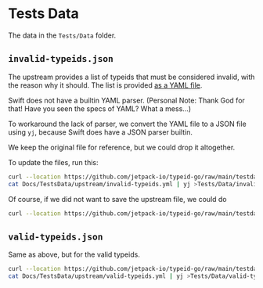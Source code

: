 # Tests Data

The data in the `Tests/Data` folder.

## `invalid-typeids.json`
The upstream provides a list of typeids that must be considered invalid, with the reason why it should.
The list is provided [as a YAML file](<https://github.com/jetpack-io/typeid-go/blob/main/testdata/invalid.yml>).

Swift does not have a builtin YAML parser.
(Personal Note: Thank God for that! Have you seen the specs of YAML? What a mess…)

To workaround the lack of parser, we convert the YAML file to a JSON file using `yj`, because Swift does have a JSON parser builtin.

We keep the original file for reference, but we could drop it altogether.

To update the files, run this:
```bash
curl --location https://github.com/jetpack-io/typeid-go/raw/main/testdata/invalid.yml >Docs/TestsData/upstream/invalid-typeids.yml
cat Docs/TestsData/upstream/invalid-typeids.yml | yj >Tests/Data/invalid-typeids.json
```

Of course, if we did not want to save the upstream file, we could do
```bash
curl --location https://github.com/jetpack-io/typeid-go/raw/main/testdata/invalid.yml | yj >Tests/Data/invalid-typeids.json
```

## `valid-typeids.json`
Same as above, but for the valid typeids.
```bash
curl --location https://github.com/jetpack-io/typeid-go/raw/main/testdata/valid.yml >Docs/TestsData/upstream/valid-typeids.yml
cat Docs/TestsData/upstream/valid-typeids.yml | yj >Tests/Data/valid-typeids.json
```
